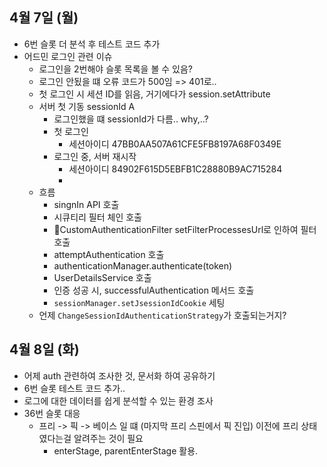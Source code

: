
## 4월 7일 (월)

- 6번 슬롯 더 분석 후 테스트 코드 추가
- 어드민 로그인 관련 이슈
	- 로그인을 2번해야 슬롯 목록을 볼 수 있음?
	- 로그인 안됬을 떄 오류 코드가 500임 => 401로..
	- 첫 로그인 시 세션 ID를 읽음, 거기에다가 session.setAttribute
	- 서버 첫 기동 sessionId A
		- 로그인했을 떄 sessionId가 다름.. why,..?
		- 첫 로그인
			- 세션아이디 47BB0AA507A61CFE5FB8197A68F0349E
		- 로그인 중, 서버 재시작
			- 세션아이디 84902F615D5EBFB1C28880B9AC715284
			- 
	- 흐름
		- singnIn API 호출
		- 시큐티리 필터 체인 호출
		- CustomAuthenticationFilter setFilterProcessesUrl로 인하여 필터 호출
		- attemptAuthentication 호출
		- authenticationManager.authenticate(token)
		- UserDetailsService 호출
		- 인증 성공 시, successfulAuthentication 메서드 호출
		- `sessionManager.setJsessionIdCookie` 세팅
	- 언제 `ChangeSessionIdAuthenticationStrategy`가 호출되는거지?


## 4월 8일 (화)

- 어제 auth 관련하여 조사한 것, 문서화 하여 공유하기
- 6번 슬롯 테스트 코드 추가..
- 로그에 대한 데이터를 쉽게 분석할 수 있는 환경 조사
- 36번 슬롯 대응
	- 프리 -> 픽 -> 베이스 일 떄 (마지막 프리 스핀에서 픽 진입) 이전에 프리 상태였다는걸 알려주는 것이 필요
		- enterStage, parentEnterStage 활용.